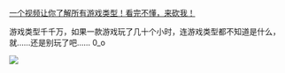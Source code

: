 [一个视频让你了解所有游戏类型！看完不懂，来砍我！](https://www.bilibili.com/video/BV1uq4y1f7VZ)

游戏类型千千万，如果一款游戏玩了几十个小时，连游戏类型都不知道是什么，就……还是别玩了吧…… 0_o

![](http://yano.oss-cn-beijing.aliyuncs.com/blog/20210913200741.png)